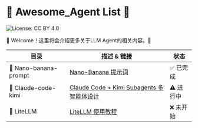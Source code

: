 # 🤖 Awesome_Agent List 💫
![License: CC BY 4.0](https://img.shields.io/badge/License-CC_BY_4.0-lightgrey.svg) 

🎉 Welcome！这里将会介绍更多关于LLM Agent的相关内容。🎃


| 目录   | 描述 & 链接                         | 状态     |
|------------|-------------------------------|----------|
| 🍌 Nano-banana-prompt   | [Nano-Banana 提示词](https://github.com/Bubble-OoO/Awesome_Agent/tree/main/Nano-banana-prompt)          | ✅ 已完成 |
| 👾 Claude-code-kimi    | [Claude Code + Kimi Subagents 多智能体设计]()     | ⚠️ 进行中 |
| 🙉 LiteLLM | [LiteLLM 使用教程]()    | ❌ 未开始 |


